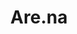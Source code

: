 ---
url: https://www.are.na/
title: Are.na
category: [site builder]
literacyLevel: "0"
headline: Probably best described as "hipster Pinterest." Provides 200 "blocks" (pins) on its free tier, and provides unlimited blocks and additional features for $70/yr (or $7/mo)
os: [web]
pricing: ["free", "paid"]
feeds: ["RSS", "Newsletter"]
dateAdded: 2025-01-24
---